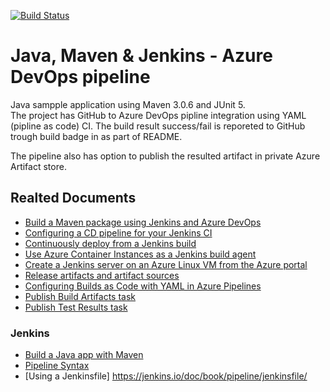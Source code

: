 
[![Build Status](https://xayo.visualstudio.com/Java%20DevOps/_apis/build/status/xayo.javaintw?branchName=master)](https://xayo.visualstudio.com/Java%20DevOps/_build/latest?definitionId=12&branchName=master)

# Java, Maven & Jenkins - Azure DevOps pipeline

Java sampple application using Maven 3.0.6 and JUnit 5.  
The project has GitHub to Azure DevOps pipline integration using YAML (pipline as code) CI. The build result success/fail is reporeted to GitHub trough build badge in as part of README.

The pipeline also has option to publish the resulted artifact in private Azure Artifact store.

## Realted Documents
* [Build a Maven package using Jenkins and Azure DevOps](https://docs.microsoft.com/en-us/azure/devops/java/labs/mavenpmjenkins/?view=azure-devops)
* [Configuring a CD pipeline for your Jenkins CI](https://azuredevopslabs.com/labs/vstsextend/jenkins/)
* [Continuously deploy from a Jenkins build](https://docs.microsoft.com/en-us/azure/devops/pipelines/release/integrate-jenkins-pipelines-cicd?view=azure-devops&tabs=yaml)
* [Use Azure Container Instances as a Jenkins build agent](https://docs.microsoft.com/en-us/azure/container-instances/container-instances-jenkins)
* [Create a Jenkins server on an Azure Linux VM from the Azure portal](https://docs.microsoft.com/en-us/azure/jenkins/install-jenkins-solution-template)
* [Release artifacts and artifact sources](https://docs.microsoft.com/en-us/azure/devops/pipelines/release/artifacts?view=azure-devops#jenkinssource)
* [Configuring Builds as Code with YAML in Azure Pipelines](https://azuredevopslabs.com/labs/azuredevops/yaml/)
* [Publish Build Artifacts task](https://docs.microsoft.com/en-us/azure/devops/pipelines/tasks/utility/publish-build-artifacts?view=azure-devops)
* [Publish Test Results task](https://docs.microsoft.com/en-us/azure/devops/pipelines/tasks/test/publish-test-results?view=azure-devops&tabs=yaml)

### Jenkins
* [Build a Java app with Maven](https://jenkins.io/doc/tutorials/build-a-java-app-with-maven/)
* [Pipeline Syntax](https://jenkins.io/doc/book/pipeline/syntax/#agent)
* [Using a Jenkinsfile] https://jenkins.io/doc/book/pipeline/jenkinsfile/

